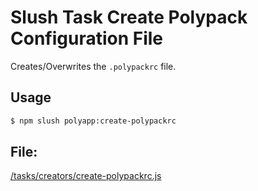 

<!-- Start tasks/creators/create-polypackrc.js -->

# Slush Task Create Polypack Configuration File

Creates/Overwrites the `.polypackrc` file.

## Usage

```bash
$ npm slush polyapp:create-polypackrc
```

## File:
[/tasks/creators/create-polypackrc.js](../../../tasks/creators/create-polypackrc.js)

<!-- End tasks/creators/create-polypackrc.js -->

